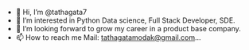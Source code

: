 - 👋 Hi, I’m @tathagata7
- 👀 I’m interested in Python Data science, Full Stack Developer, SDE.
- 💞️ I’m looking forward to grow my career in a product base company.
- 📫 How to reach me Mail: tathagatamodak@gmail.com...

<!---
tathagata7/tathagata7 is a ✨ special ✨ repository because its `README.md` (this file) appears on your GitHub profile.
You can click the Preview link to take a look at your changes.
--->
